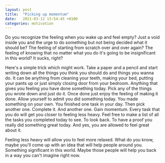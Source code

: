 ```yaml
---
layout: post
title:  "Picking up momentum"
date:   2021-03-12 13:54:45 +0100
categories: motivation
---
```

Do you recognize the feeling when you wake up and feel empty?
Just a void inside you and the urge to do something but not being decided
what it should be? The feeling of starting from scratch over and over again?
The feeling of knowing that no matter what you do it's going to be insignificant in this world?
It sucks, right?

Here's a simple trick which might work. Take a paper and a pencil and start writing down
all the things you think you should do and things you wanna do.
It can be anything from cleaning your teeth, making your bed, putting your pants up
or just simply closing door from your bedroom. Anything that gives you feeling you have
done something today. Pick any of the things you wrote down and just do it.
Once done just enjoy the feeling of making it done.
Allow yourself to admit you did something today.
You made something on your own. You finished one task in your day.
Then pick another one. Complete it. And another one. Gain momentum.
Every task that you do will get you closer to feeling less heavy.
Feel free to make a list of all the tasks you completed today to see.
To look back. To have a proof you really did something great today.
And yes, you are allowed to feel great about it.

Feeling less heavy will allow you to feel more relaxed.
What do you know, maybe you'll come up with an idea that will help people around
you. Something significant in this world. Maybe those people will help you back
in a way you can't imagine right now.
